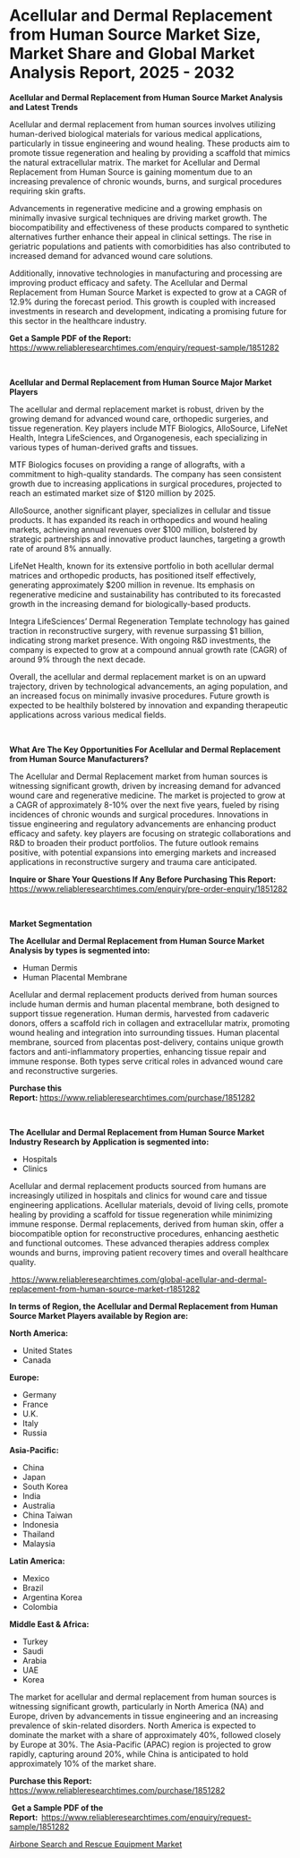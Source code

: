 <p><h1>Acellular and Dermal Replacement from Human Source Market Size, Market Share and Global Market Analysis Report, 2025 - 2032</h1></p><p><strong>Acellular and Dermal Replacement from Human Source Market Analysis and Latest Trends</strong></p>
<p><p>Acellular and dermal replacement from human sources involves utilizing human-derived biological materials for various medical applications, particularly in tissue engineering and wound healing. These products aim to promote tissue regeneration and healing by providing a scaffold that mimics the natural extracellular matrix. The market for Acellular and Dermal Replacement from Human Source is gaining momentum due to an increasing prevalence of chronic wounds, burns, and surgical procedures requiring skin grafts.</p><p>Advancements in regenerative medicine and a growing emphasis on minimally invasive surgical techniques are driving market growth. The biocompatibility and effectiveness of these products compared to synthetic alternatives further enhance their appeal in clinical settings. The rise in geriatric populations and patients with comorbidities has also contributed to increased demand for advanced wound care solutions.</p><p>Additionally, innovative technologies in manufacturing and processing are improving product efficacy and safety. The Acellular and Dermal Replacement from Human Source Market is expected to grow at a CAGR of 12.9% during the forecast period. This growth is coupled with increased investments in research and development, indicating a promising future for this sector in the healthcare industry.</p></p>
<p><strong>Get a Sample PDF of the Report:&nbsp;</strong> <a href="https://www.reliableresearchtimes.com/enquiry/request-sample/1851282?utm_campaign=3532&utm_medium=2&utm_source=Github&utm_content=ia&utm_term=26032025&utm_id=acellular-and-dermal-replacement-from-human-source">https://www.reliableresearchtimes.com/enquiry/request-sample/1851282</a></p>
<p>&nbsp;</p>
<p><strong>Acellular and Dermal Replacement from Human Source Major Market Players</strong></p>
<p><p>The acellular and dermal replacement market is robust, driven by the growing demand for advanced wound care, orthopedic surgeries, and tissue regeneration. Key players include MTF Biologics, AlloSource, LifeNet Health, Integra LifeSciences, and Organogenesis, each specializing in various types of human-derived grafts and tissues.</p><p>MTF Biologics focuses on providing a range of allografts, with a commitment to high-quality standards. The company has seen consistent growth due to increasing applications in surgical procedures, projected to reach an estimated market size of $120 million by 2025.</p><p>AlloSource, another significant player, specializes in cellular and tissue products. It has expanded its reach in orthopedics and wound healing markets, achieving annual revenues over $100 million, bolstered by strategic partnerships and innovative product launches, targeting a growth rate of around 8% annually.</p><p>LifeNet Health, known for its extensive portfolio in both acellular dermal matrices and orthopedic products, has positioned itself effectively, generating approximately $200 million in revenue. Its emphasis on regenerative medicine and sustainability has contributed to its forecasted growth in the increasing demand for biologically-based products.</p><p>Integra LifeSciences’ Dermal Regeneration Template technology has gained traction in reconstructive surgery, with revenue surpassing $1 billion, indicating strong market presence. With ongoing R&D investments, the company is expected to grow at a compound annual growth rate (CAGR) of around 9% through the next decade.</p><p>Overall, the acellular and dermal replacement market is on an upward trajectory, driven by technological advancements, an aging population, and an increased focus on minimally invasive procedures. Future growth is expected to be healthily bolstered by innovation and expanding therapeutic applications across various medical fields.</p></p>
<p>&nbsp;</p>
<p><strong>What Are The Key Opportunities For Acellular and Dermal Replacement from Human Source Manufacturers?</strong></p>
<p><p>The Acellular and Dermal Replacement market from human sources is witnessing significant growth, driven by increasing demand for advanced wound care and regenerative medicine. The market is projected to grow at a CAGR of approximately 8-10% over the next five years, fueled by rising incidences of chronic wounds and surgical procedures. Innovations in tissue engineering and regulatory advancements are enhancing product efficacy and safety. key players are focusing on strategic collaborations and R&D to broaden their product portfolios. The future outlook remains positive, with potential expansions into emerging markets and increased applications in reconstructive surgery and trauma care anticipated.</p></p>
<p><strong>Inquire or Share Your Questions If Any Before Purchasing This Report:</strong> <a href="https://www.reliableresearchtimes.com/enquiry/pre-order-enquiry/1851282?utm_campaign=3532&utm_medium=2&utm_source=Github&utm_content=ia&utm_term=26032025&utm_id=acellular-and-dermal-replacement-from-human-source">https://www.reliableresearchtimes.com/enquiry/pre-order-enquiry/1851282</a></p>
<p>&nbsp;</p>
<p><strong>Market Segmentation</strong></p>
<p><strong>The Acellular and Dermal Replacement from Human Source Market Analysis by types is segmented into:</strong></p>
<p><ul><li>Human Dermis</li><li>Human Placental Membrane</li></ul></p>
<p><p>Acellular and dermal replacement products derived from human sources include human dermis and human placental membrane, both designed to support tissue regeneration. Human dermis, harvested from cadaveric donors, offers a scaffold rich in collagen and extracellular matrix, promoting wound healing and integration into surrounding tissues. Human placental membrane, sourced from placentas post-delivery, contains unique growth factors and anti-inflammatory properties, enhancing tissue repair and immune response. Both types serve critical roles in advanced wound care and reconstructive surgeries.</p></p>
<p><strong>Purchase this Report:&nbsp;</strong><a href="https://www.reliableresearchtimes.com/purchase/1851282?utm_campaign=3532&utm_medium=2&utm_source=Github&utm_content=ia&utm_term=26032025&utm_id=acellular-and-dermal-replacement-from-human-source">https://www.reliableresearchtimes.com/purchase/1851282</a></p>
<p>&nbsp;</p>
<p><strong>The Acellular and Dermal Replacement from Human Source Market Industry Research by Application is segmented into:</strong></p>
<p><ul><li>Hospitals</li><li>Clinics</li></ul></p>
<p><p>Acellular and dermal replacement products sourced from humans are increasingly utilized in hospitals and clinics for wound care and tissue engineering applications. Acellular materials, devoid of living cells, promote healing by providing a scaffold for tissue regeneration while minimizing immune response. Dermal replacements, derived from human skin, offer a biocompatible option for reconstructive procedures, enhancing aesthetic and functional outcomes. These advanced therapies address complex wounds and burns, improving patient recovery times and overall healthcare quality.</p></p>
<p><a href="https://www.reliableresearchtimes.com/global-acellular-and-dermal-replacement-from-human-source-market-r1851282?utm_campaign=3532&utm_medium=2&utm_source=Github&utm_content=ia&utm_term=26032025&utm_id=acellular-and-dermal-replacement-from-human-source">&nbsp;https://www.reliableresearchtimes.com/global-acellular-and-dermal-replacement-from-human-source-market-r1851282</a></p>
<p><strong>In terms of Region, the Acellular and Dermal Replacement from Human Source Market Players available by Region are:</strong></p>
<p>
    <p> <strong> North America: </strong>
        <ul>
            <li>United States</li>
            <li>Canada</li>
        </ul>
        </p> 
    <p> <strong> Europe: </strong>
        <ul>
            <li>Germany</li>
            <li>France</li>
            <li>U.K.</li>
            <li>Italy</li>
            <li>Russia</li>
        </ul>
        </p> 
    <p> <strong> Asia-Pacific: </strong>
        <ul>
            <li>China</li>
            <li>Japan</li>
            <li>South Korea</li>
            <li>India</li>
            <li>Australia</li>
            <li>China Taiwan</li>
            <li>Indonesia</li>
            <li>Thailand</li>
            <li>Malaysia</li>
        </ul>
        </p> 
    <p> <strong> Latin America: </strong>
        <ul>
            <li>Mexico</li>
            <li>Brazil</li>
            <li>Argentina Korea</li>
            <li>Colombia</li>
        </ul>
        </p> 
    <p> <strong> Middle East & Africa: </strong>
        <ul>
            <li>Turkey</li>
            <li>Saudi</li>
            <li>Arabia</li>
            <li>UAE</li>
            <li>Korea</li>
        </ul>
    </p>
    </p>
<p><p>The market for acellular and dermal replacement from human sources is witnessing significant growth, particularly in North America (NA) and Europe, driven by advancements in tissue engineering and an increasing prevalence of skin-related disorders. North America is expected to dominate the market with a share of approximately 40%, followed closely by Europe at 30%. The Asia-Pacific (APAC) region is projected to grow rapidly, capturing around 20%, while China is anticipated to hold approximately 10% of the market share.</p></p>
<p><strong>Purchase this Report: </strong><a href="https://www.reliableresearchtimes.com/purchase/1851282?utm_campaign=3532&utm_medium=2&utm_source=Github&utm_content=ia&utm_term=26032025&utm_id=acellular-and-dermal-replacement-from-human-source">https://www.reliableresearchtimes.com/purchase/1851282</a></p>
<p>&nbsp;<strong>Get a Sample PDF of the Report:&nbsp;&nbsp;</strong><a href="https://www.reliableresearchtimes.com/enquiry/request-sample/1851282?utm_campaign=3532&utm_medium=2&utm_source=Github&utm_content=ia&utm_term=26032025&utm_id=acellular-and-dermal-replacement-from-human-source">https://www.reliableresearchtimes.com/enquiry/request-sample/1851282</a></p>
<p><strong></strong></p>
<p><p><a href="https://github.com/belhejmawoue/Market-Research-Report-List-1/blob/main/airbone-search-and-rescue-equipment-market.md?utm_campaign=3532&utm_medium=2&utm_source=Github&utm_content=ia&utm_term=26032025&utm_id=acellular-and-dermal-replacement-from-human-source">Airbone Search and Rescue Equipment Market</a></p></p>